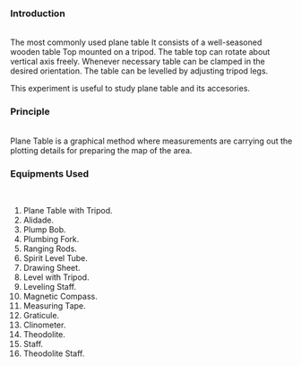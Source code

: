 ### Introduction
<br>
The most commonly used plane table It consists of a well-seasoned wooden table Top mounted on a tripod. The table top can rotate about vertical axis freely. Whenever necessary table can be clamped in the desired orientation. The table can be levelled by adjusting tripod legs.<br>

This experiment is useful to study plane table and its accesories.<br>

### Principle
<br>
Plane Table is a graphical method where measurements are carrying out the plotting details for preparing the map of the area.<br>

### Equipments Used
<br>

1) Plane Table with Tripod.<br>
2) Alidade.<br>
3) Plump Bob.<br>
4) Plumbing Fork.<br>
5) Ranging Rods.<br>
6) Spirit Level Tube.<br>
7) Drawing Sheet.<br>
8) Level with Tripod.<br>
9) Leveling Staff.<br>
10) Magnetic Compass.<br>
11) Measuring Tape.<br>
12) Graticule.<br>
13) Clinometer.<br>
14) Theodolite.<br>
14) Staff.<br>
15) Theodolite Staff.
